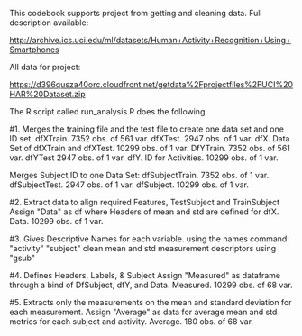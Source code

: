 This codebook supports project from getting and cleaning data.
Full description available: 

http://archive.ics.uci.edu/ml/datasets/Human+Activity+Recognition+Using+Smartphones

All data for project: 

https://d396qusza40orc.cloudfront.net/getdata%2Fprojectfiles%2FUCI%20HAR%20Dataset.zip

The R script called run_analysis.R does the following.

#1. Merges the training file and the test file to create one data set and one ID set.
dfXTrain. 7352 obs. of 561 var.
dfXTest. 2947 obs. of 1 var.
dfX. Data Set of dfXTrain and dfXTest. 10299 obs. of 1 var.
DfYTrain. 7352 obs. of 561 var.
dfYTest 2947 obs. of 1 var.
dfY. ID for Activities. 10299 obs. of 1 var.

Merges Subject ID to one Data Set: 
dfSubjectTrain. 7352 obs. of 1 var.
dfSubjectTest. 2947 obs. of 1 var.
dfSubject. 10299 obs. of 1 var.

#2. Extract data to align required Features, TestSubject and TrainSubject
Assign "Data" as df where Headers of mean and std are defined for dfX.
Data. 10299 obs. of 1 var.

#3. Gives Descriptive Names for each variable.
using the names command:
"activity"
"subject"
clean mean and std measurement descriptors using "gsub"

#4. Defines Headers, Labels, & Subject 
Assign "Measured" as dataframe through a bind of DfSubject, dfY, and Data. 
Measured. 10299 obs. of 68 var.

#5. Extracts only the measurements on the mean and standard deviation for each measurement.
Assign "Average" as data for average mean and std metrics for each subject and activity.
Average. 180 obs. of 68 var.

